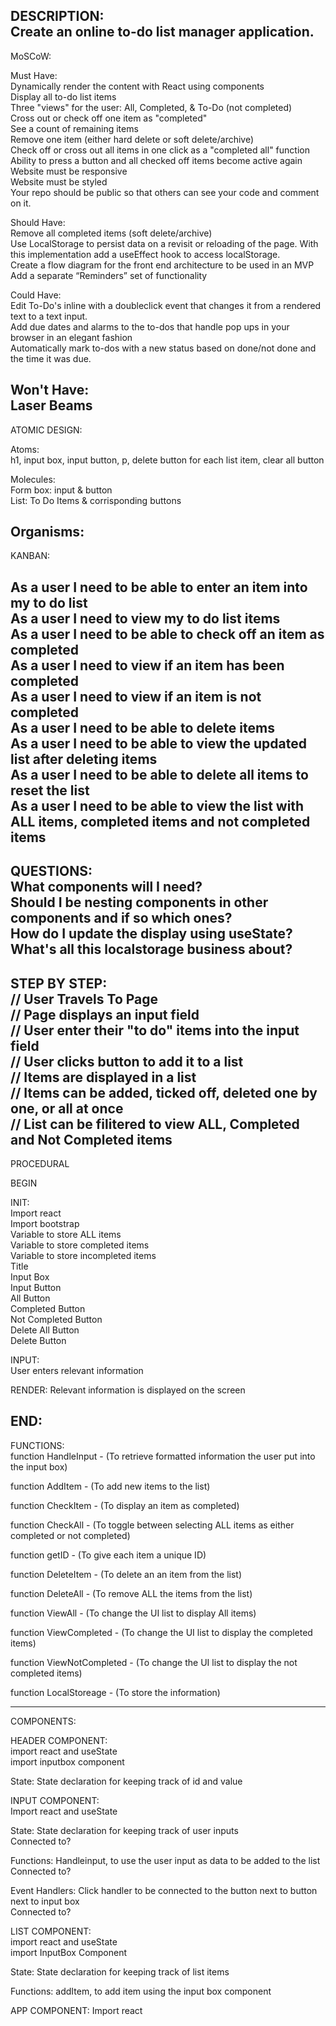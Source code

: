 DESCRIPTION: <br>
Create an online to-do list manager application.<br>
------------------------------------------------
MoSCoW:<br>

Must Have: <br>
Dynamically render the content with React using components<br>
Display all to-do list items<br>
Three "views" for the user: All, Completed, & To-Do (not completed)<br>
Cross out or check off one item as "completed"<br>
See a count of remaining items<br>
Remove one item (either hard delete or soft delete/archive)<br>
Check off or cross out all items in one click as a "completed all" function<br>
Ability to press a button and all checked off items become active again<br>
Website must be responsive<br>
Website must be styled<br>
Your repo should be public so that others can see your code and comment on it.<br>

Should Have: <br>
Remove all completed items (soft delete/archive)<br>
Use LocalStorage to persist data on a revisit or reloading of the page. With this implementation add a useEffect hook to access localStorage.<br>
Create a flow diagram for the front end architecture to be used in an MVP<br>
Add a separate “Reminders” set of functionality<br>

Could Have: <br>
Edit To-Do's inline with a doubleclick event that changes it from a rendered text to a text input.<br>
Add due dates and alarms to the to-dos that handle pop ups in your browser in an elegant fashion<br>
Automatically mark to-dos with a new status based on done/not done and the time it was due.<br>

Won't Have:<br>
Laser Beams<br>
------------------------------------------------
ATOMIC DESIGN: <br>

Atoms: <br>
h1, input box, input button, p, delete button for each list item, clear all button<br>

Molecules: <br>
Form box: input & button<br>
List: To Do Items & corrisponding buttons <br>

Organisms: <br>
------------------------------------------------
KANBAN:<br>

As a user I need to be able to enter an item into my to do list<br>
As a user I need to view my to do list items<br>
As a user I need to be able to check off an item as completed<br>
As a user I need to view if an item has been completed<br>
As a user I need to view if an item is not completed<br>
As a user I need to be able to delete items <br>
As a user I need to be able to view the updated list after deleting items <br>
As a user I need to be able to delete all items to reset the list <br>
As a user I need to be able to view the list with ALL items, completed items and not completed items<br>
------------------------------------------------
QUESTIONS: <br>
What components will I need? <br>
Should I be nesting components in other components and if so which ones? <br>
How do I update the display using useState?<br>
What's all this localstorage business about? <br>
------------------------------------------------
STEP BY STEP: <br>
// User Travels To Page<br>
// Page displays an input field <br>
// User enter their "to do" items into the input field <br>
// User clicks button to add it to a list<br>
// Items are displayed in a list<br>
// Items can be added, ticked off, deleted one by one, or all at once<br>
// List can be filitered to view ALL, Completed and Not Completed items<br>
------------------------------------------------
PROCEDURAL <br>

BEGIN<br>

INIT: <br>
Import react <br>
Import bootstrap <br>
Variable to store ALL items <br>
Variable to store completed items<br>
Variable to store incompleted items <br>
Title<br>
Input Box<br>
Input Button <br>
All Button <br>
Completed Button <br>
Not Completed Button <br>
Delete All Button <br>
Delete Button <br>

INPUT: <br>
User enters relevant information <br>

RENDER: Relevant information is displayed on the screen <br>

END: <br>
------------------------------------------------
FUNCTIONS:<br>
function HandleInput - (To retrieve formatted information the user put into the input box) <br>

function AddItem - (To add new items to the list)<br>

function CheckItem - (To display an item as completed) <br>

function CheckAll - (To toggle between selecting ALL items as either completed or not completed) <br>

function getID - (To give each item a unique ID)<br>

function DeleteItem - (To delete an an item from the list)<br>

function DeleteAll - (To remove ALL the items from the list)<br>

function ViewAll - (To change the UI list to display All items) <br>

function ViewCompleted - (To change the UI list to display the completed items) <br>

function ViewNotCompleted - (To change the UI list to display the not completed items) <br>

function LocalStoreage - (To store the information)<br>

------------------------------------------------
COMPONENTS: <br>

HEADER COMPONENT:<br>
import react and useState<br>
import inputbox component <br>

State: State declaration for keeping track of id and value<br>


INPUT COMPONENT: <br>
Import react and useState <br>

State: State declaration for keeping track of user inputs<br>
Connected to? <br>

Functions: Handleinput, to use the user input as data to be added to the list<br>
Connected to? <br>

Event Handlers: Click handler to be connected to the button next to button next to input box<br>
Connected to? <br>

LIST COMPONENT:<br>
import react and useState <br>
import InputBox Component <br>

State: State declaration for keeping track of list items<br>

Functions: addItem, to add item using the input box component<br>


APP COMPONENT:
Import react



